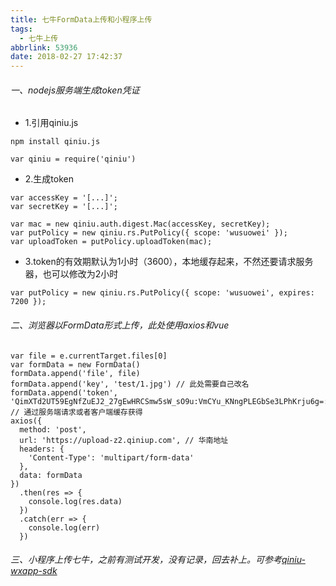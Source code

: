 ```yaml
---
title: 七牛FormData上传和小程序上传
tags:
  - 七牛上传
abbrlink: 53936
date: 2018-02-27 17:42:37
---
```

###### 一、nodejs服务端生成token凭证
- 1.引用qiniu.js
```
npm install qiniu.js

var qiniu = require('qiniu')
```
- 2.生成token
```
var accessKey = '[...]';
var secretKey = '[...]';

var mac = new qiniu.auth.digest.Mac(accessKey, secretKey);
var putPolicy = new qiniu.rs.PutPolicy({ scope: 'wusuowei' });
var uploadToken = putPolicy.uploadToken(mac);
```
- 3.token的有效期默认为1小时（3600），本地缓存起来，不然还要请求服务器，也可以修改为2小时
```
var putPolicy = new qiniu.rs.PutPolicy({ scope: 'wusuowei', expires: 7200 });
```
###### 二、浏览器以FormData形式上传，此处使用axios和vue
```
var file = e.currentTarget.files[0]
var formData = new FormData()
formData.append('file', file)
formData.append('key', 'test/1.jpg') // 此处需要自己改名
formData.append('token', 'QimXTd2UT59EgNfZuEJ2_27gEwHRCSmw5sW_sO9u:VmCYu_KNngPLEGbSe3LPhKrju6g=:eyJzY29wZSI6Ind1c3Vvd2VpIiwiZGVhZGxpbmUiOjE1MTk3MjU3OTR9') // 通过服务端请求或者客户端缓存获得
axios({
  method: 'post',
  url: 'https://upload-z2.qiniup.com', // 华南地址
  headers: {
    'Content-Type': 'multipart/form-data'
  },
  data: formData
})
  .then(res => {
    console.log(res.data)
  })
  .catch(err => {
    console.log(err)
  })
```
###### 三、小程序上传七牛，之前有测试开发，没有记录，回去补上。可参考[qiniu-wxapp-sdk](https://github.com/gpake/qiniu-wxapp-sdk)
